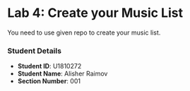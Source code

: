 # Lab 4: Create your Music List

You need to use given repo to create your music list.

### Student Details

- **Student ID**: U1810272
- **Student Name**: Alisher Raimov
- **Section Number**: 001